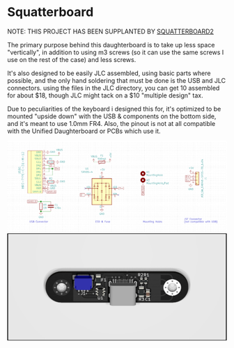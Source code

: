 # Squatterboard

NOTE: THIS PROJECT HAS BEEN SUPPLANTED BY [SQUATTERBOARD2](https://github.com/Croktopus/squatterboard2)

The primary purpose behind this daughterboard is to take up less space "vertically", in addition to using m3 screws (so it can use the same screws I use on the rest of the case) and less screws.

It's also designed to be easily JLC assembled, using basic parts where possible, and the only hand soldering that must be done is the USB and JLC connectors. using the files in the JLC directory, you can get 10 assembled for about $18, though JLC might tack on a $10 "multiple design" tax.

Due to peculiarities of the keyboard i designed this for, it's optimized to be mounted "upside down" with the USB & components on the bottom side, and it's meant to use 1.0mm FR4. Also, the pinout is not at all compatible with the Unified Daughterboard or PCBs which use it.

![schematic](https://github.com/Croktopus/squatterboard/blob/main/schematic.PNG)
![pcb](https://github.com/Croktopus/squatterboard/blob/main/dboard.png)
